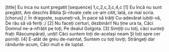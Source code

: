 [title] Eu inca nu sunt pregatit
[sequence] 1,c,2,c,3,c,4,c
[1]
Eu încă nu sunt pregătit,
Am deschis Biblia
Și-ntoate cele ce-am citit,
Iată, ce mai scria.
[chorus]
/: În dragoste, supuneți-vă,
În pace să trăiți
Cu-adevărat iubiți-vă,
De rău să vă feriți :/
[2]
Nu faceți certuri, dezbinări!
Nu ține ura ta,
Căci Domnul ne-a-nfrățit pe toți,
Pe dealul Golgota.
[3]
Simțiți cu toţi, căci sunteți frați:
Răscumpărați, uniți!
Căci suntem toți de-același neam
Și toți spre cer porniți.
[4]
E-atât de greu de-naintat,
Suntem cu toți loviți;
Strângeți dar rândurile-acum,
Căci mult e de luptat.

